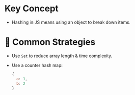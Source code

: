 # Key Concept

- Hashing in JS means using an object to break down items.

# 🎯 Common Strategies

- Use `Set` to reduce array length & time complexity.
- Use a counter hash map:

  ```javascript
  {
    a: 1,
    b: 2
  }
  ```

